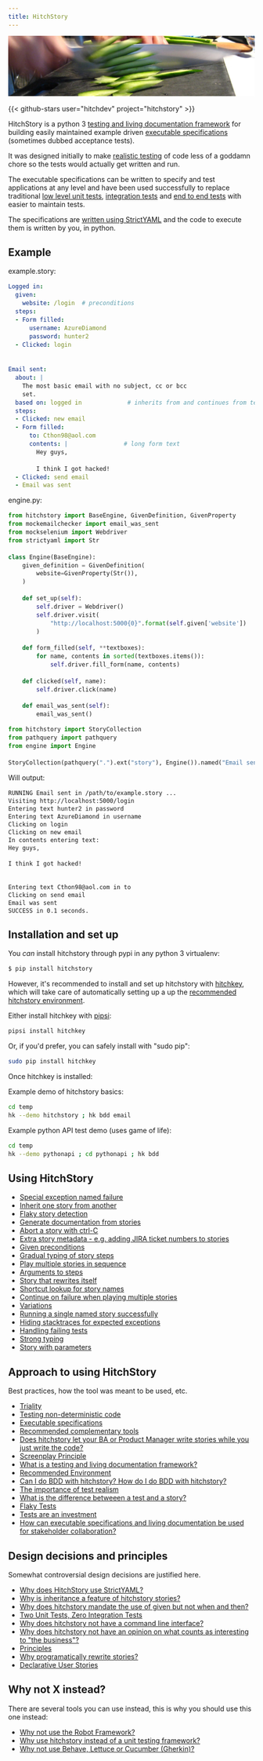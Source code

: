 ```yaml
---
title: HitchStory
---
```


![You know why](sliced-cucumber.jpg)

{{< github-stars user="hitchdev" project="hitchstory" >}}



HitchStory is a python 3
[testing and living documentation framework](approach/testing-and-living-documentation) for building easily
maintained example driven [executable specifications](approach/executable-specifications) (sometimes dubbed
acceptance tests).

It was designed initially to make [realistic testing](approach/test-realism) of code less
of a goddamn chore so the tests would actually get written and run.

The executable specifications can be written to specify and test applications at
any level and have been used successfully to replace traditional
[low level unit tests](), [integration tests]() and [end to end tests]()
with easier to maintain tests.

The specifications are [written using StrictYAML](why/strictyaml) and the
code to execute them is written by you, in python.


## Example








example.story:

```yaml
Logged in:
  given:
    website: /login  # preconditions
  steps:
  - Form filled:
      username: AzureDiamond
      password: hunter2
  - Clicked: login


Email sent:
  about: |
    The most basic email with no subject, cc or bcc
    set.
  based on: logged in             # inherits from and continues from test above
  steps:
  - Clicked: new email
  - Form filled:
      to: Cthon98@aol.com
      contents: |                # long form text
        Hey guys,

        I think I got hacked!
  - Clicked: send email
  - Email was sent

```









engine.py:

```python
from hitchstory import BaseEngine, GivenDefinition, GivenProperty
from mockemailchecker import email_was_sent
from mockselenium import Webdriver
from strictyaml import Str

class Engine(BaseEngine):
    given_definition = GivenDefinition(
        website=GivenProperty(Str()),
    )

    def set_up(self):
        self.driver = Webdriver()
        self.driver.visit(
            "http://localhost:5000{0}".format(self.given['website'])
        )

    def form_filled(self, **textboxes):
        for name, contents in sorted(textboxes.items()):
            self.driver.fill_form(name, contents)

    def clicked(self, name):
        self.driver.click(name)

    def email_was_sent(self):
        email_was_sent()

```









```python
from hitchstory import StoryCollection
from pathquery import pathquery
from engine import Engine

StoryCollection(pathquery(".").ext("story"), Engine()).named("Email sent").play()

```

Will output:
```
RUNNING Email sent in /path/to/example.story ...
Visiting http://localhost:5000/login
Entering text hunter2 in password
Entering text AzureDiamond in username
Clicking on login
Clicking on new email
In contents entering text:
Hey guys,

I think I got hacked!


Entering text Cthon98@aol.com in to
Clicking on send email
Email was sent
SUCCESS in 0.1 seconds.
```












## Installation and set up

You *can* install hitchstory through pypi in any python 3 virtualenv:

```bash
$ pip install hitchstory
```

However, it's recommended to install and set up hitchstory with [hitchkey](https://github.com/hitchdev/hitchkey),
which will take care of automatically setting up a up the [recommended hitchstory environment](approach/recommended-environment).

Either install hitchkey with [pipsi](https://github.com/mitsuhiko/pipsi):

```bash
pipsi install hitchkey
```

Or, if you'd prefer, you can safely install with "sudo pip":

```bash
sudo pip install hitchkey
```

Once hitchkey is installed:

Example demo of hitchstory basics:

```bash
cd temp
hk --demo hitchstory ; hk bdd email
```

Example python API test demo (uses game of life):

```bash
cd temp
hk --demo pythonapi ; cd pythonapi ; hk bdd
```


## Using HitchStory

- [Special exception named failure](using/alpha/)
- [Inherit one story from another](using/alpha/)
- [Flaky story detection](using/alpha/)
- [Generate documentation from stories](using/alpha/)
- [Abort a story with ctrl-C](using/alpha/)
- [Extra story metadata - e.g. adding JIRA ticket numbers to stories](using/alpha/)
- [Given preconditions](using/alpha/)
- [Gradual typing of story steps](using/alpha/)
- [Play multiple stories in sequence](using/alpha/)
- [Arguments to steps](using/alpha/)
- [Story that rewrites itself](using/alpha/)
- [Shortcut lookup for story names](using/alpha/)
- [Continue on failure when playing multiple stories](using/alpha/)
- [Variations](using/alpha/)
- [Running a single named story successfully](using/alpha/)
- [Hiding stacktraces for expected exceptions](using/alpha/)
- [Handling failing tests](using/alpha/)
- [Strong typing](using/alpha/)
- [Story with parameters](using/alpha/)



## Approach to using HitchStory

Best practices, how the tool was meant to be used, etc.

- [Triality](approach/)
- [Testing non-deterministic code](approach/)
- [Executable specifications](approach/)
- [Recommended complementary tools](approach/)
- [Does hitchstory let your BA or Product Manager write stories while you just write the code?](approach/)
- [Screenplay Principle](approach/)
- [What is a testing and living documentation framework?](approach/)
- [Recommended Environment](approach/)
- [Can I do BDD with hitchstory? How do I do BDD with hitchstory?](approach/)
- [The importance of test realism](approach/)
- [What is the difference betweeen a test and a story?](approach/)
- [Flaky Tests](approach/)
- [Tests are an investment](approach/)
- [How can executable specifications and living documentation be used for stakeholder collaboration?](approach/)


## Design decisions and principles

Somewhat controversial design decisions are justified here.

- [Why does HitchStory use StrictYAML?](why/)
- [Why is inheritance a feature of hitchstory stories?](why/)
- [Why does hitchstory mandate the use of given but not when and then?](why/)
- [Two Unit Tests, Zero Integration Tests](why/)
- [Why does hitchstory not have a command line interface?](why/)
- [Why does hitchstory not have an opinion on what counts as interesting to "the business"?](why/)
- [Principles](why/)
- [Why programatically rewrite stories?](why/)
- [Declarative User Stories](why/)


## Why not X instead?

There are several tools you can use instead, this is why you should use this one instead:

- [Why not use the Robot Framework?](why-not/)
- [Why use hitchstory instead of a unit testing framework?](why-not/)
- [Why not use Behave, Lettuce or Cucumber (Gherkin)?](why-not/)
